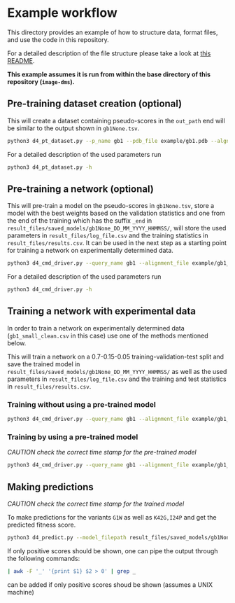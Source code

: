 # Example workflow

This directory provides an example of how to structure data, format files, and use the code in this repository.

For a detailed description of the file structure please take a look at [this README](https://github.com/ugSUBMARINE/image-dms/blob/8dbec0f0785f123129922a77f465c7abfd904c17/README.md?plain=1#L17C1-L17C1).

**This example assumes it is run from within the base directory of this repository (`image-dms`).**

## Pre-training dataset creation (optional)
This will create a dataset containing pseudo-scores in the `out_path` end will be similar to the output shown in  `gb1None.tsv`.

```sh
python3 d4_pt_dataset.py --p_name gb1 --pdb_file example/gb1.pdb --algn_path example/gb1_1000_experimental.clustal --p_data --out_path example/ --p_firstind 0 --p_seq MQYKLILNGKTLKGETTTEAVDAATAEKVFKQYANDNGVDGEWTYDDATKTFTVTE --name_var variant --name_nmut num_mutations --name_score score
```

For a detailed description of the used parameters run 
```sh
python3 d4_pt_dataset.py -h
```

## Pre-training a network (optional)
This will pre-train a model on the pseudo-scores in `gb1None.tsv`, store a model with the best weights based on the validation statistics and one from the end of the training which has the suffix `_end` in `result_files/saved_models/gb1None_DD_MM_YYYY_HHMMSS/`, will store the used parameters in `result_files/log_file.csv` and the training statistics in `result_files/results.csv`.
It can be used in the next step as a starting point for training a network on experimentally determined data.

```sh
python3 d4_cmd_driver.py --query_name gb1 --alignment_file example/gb1_1000_experimental.clustal --tsv_filepath example/gb1None.tsv --pdb_filepath example/gb1.pdb --number_mutations num_mutations --variants variant --score score --wt_seq MQYKLILNGKTLKGETTTEAVDAATAEKVFKQYANDNGVDGEWTYDDATKTFTVTE --first_ind 0 --training_epochs 100 --split0 0.7 --split1 0.15 --split2 0.05 --save_model
```

For a detailed description of the used parameters run 
```sh
python3 d4_cmd_driver.py -h
```

## Training a network with experimental data
In order to train a network on experimentally determined data (`gb1_small_clean.csv` in this case) use one of the methods mentioned below. 

This will train a network on a 0.7-0.15-0.05 training-validation-test split and save the trained model in `result_files/saved_models/gb1None_DD_MM_YYYY_HHMMSS/` as well as the used parameters in `result_files/log_file.csv` and the training and test statistics in `result_files/results.csv`.

### Training without using a pre-trained model
```sh
python3 d4_cmd_driver.py --query_name gb1 --alignment_file example/gb1_1000_experimental.clustal --tsv_filepath example/gb1None.tsv --pdb_filepath example/gb1.pdb --number_mutations num_mutations --variants variant --score score --wt_seq MQYKLILNGKTLKGETTTEAVDAATAEKVFKQYANDNGVDGEWTYDDATKTFTVTE --first_ind 0 --training_epochs 100 --split0 0.7 --split1 0.15 --split2 0.05 --save_model
```

### Training by using a pre-trained model
*CAUTION check the correct time stamp for the pre-trained model*
```sh
python3 d4_cmd_driver.py --query_name gb1 --alignment_file example/gb1_1000_experimental.clustal --tsv_filepath example/gb1None.tsv --pdb_filepath example/gb1.pdb --number_mutations num_mutations --variants variant --score score --wt_seq MQYKLILNGKTLKGETTTEAVDAATAEKVFKQYANDNGVDGEWTYDDATKTFTVTE --first_ind 0 --training_epochs 100 --split0 0.7 --split1 0.15 --split2 0.05 --save_model --transfer_conv_weights result_files/saved_models/gb1None_DD_MM_YYYY_HHMMSS/ --train_conv_layers
```

## Making predictions
*CAUTION check the correct time stamp for the trained model*

To make predictions for the variants `G1W` as well as `K42G,I24P` and get the predicted fitness score.

```sh
python3 d4_predict.py --model_filepath result_files/saved_models/gb1None_10_01_2024_110517_end/ --protein_pdb example/gb1.pdb --alignment_file example/gb1_1000_experimental.clustal --query_name gb1 --variant_s G1W_K42G,I24P --wt_seq MQYKLILNGKTLKGETTTEAVDAATAEKVFKQYANDNGVDGEWTYDDATKTFTVTE --first_ind 0
```

If only positive scores should be shown, one can pipe the output through the following commands:

```bash
| awk -F '_' '{print $1} $2 > 0' | grep _
```
 can be added if only positive scores shoud be shown (assumes a UNIX machine)
